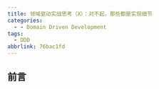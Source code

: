 ```yaml
---
title: 领域驱动实战思考（X）：对不起，那些都是实现细节
categories:
  - - Domain Driven Development
tags:
  - DDD
abbrlink: 76bac1fd
---
```


## 前言

<!-- more -->